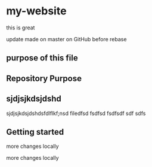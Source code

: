 # my-website

this is great

update made on master on GitHub before rebase

## purpose of this file

## Repository Purpose

## sjdjsjkdsjdshd
sjdjsjkdsjdshdsfdlflkf;nsd
filedfsd
fsdfsd
fsdfsdf
sdf
sdfs


## Getting started

more changes locally

more changes locally